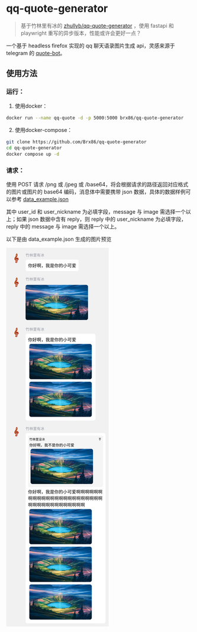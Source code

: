# qq-quote-generator

> 基于竹林里有冰的 [zhullyb/qq-quote-generator](https://github.com/zhullyb/qq-quote-generator) ，使用 fastapi 和 playwright 重写的异步版本，性能或许会更好一点？

一个基于 headless firefox 实现的 qq 聊天语录图片生成 api，灵感来源于 telegram 的 [quote-bot](https://github.com/LyoSU/quote-bot)。

## 使用方法
### 运行：
1. 使用docker：
```bash
docker run --name qq-quote -d -p 5000:5000 brx86/qq-quote-generator
```
2. 使用docker-compose：
```bash
git clone https://github.com/Brx86/qq-quote-generator
cd qq-quote-generator
docker compose up -d
```
### 请求：
使用 POST 请求 /png 或 /jpeg 或 /base64，将会根据请求的路径返回对应格式的图片或图片的 base64 编码，消息体中需要携带 json 数据，具体的数据样例可以参考 [data_example.json](./data_example.json)

其中 user_id 和 user_nickname 为必填字段，message 与 image 需选择一个以上；如果 json 数据中含有 reply，则 reply 中的 user_nickname 为必填字段，reply 中的 message 与 image 需选择一个以上。

以下是由 data_example.json 生成的图片预览

![](./assets/demo.png)
